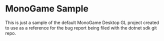 # MonoGame Sample
This is just a sample of the default MonoGame Desktop GL project created to use as a reference for the bug report being filed with the dotnet sdk git repo.
